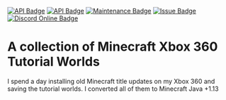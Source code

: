 [![API Badge](https://img.shields.io/badge/MC%20version-Java%20+1.13.2-blue?style=flat-square)](https://www.spigotmc.org/)
[![API Badge](https://img.shields.io/badge/missing%20worlds-3%2F11-orange?style=flat-square)]()
[![Maintenance Badge](https://img.shields.io/maintenance/yes/2021?style=flat-square)]()
[![Issue Badge](https://img.shields.io/github/issues/Fridtjof-DE/Missing_Colors?style=flat-square)](https://github.com/Fridtjof-DE/Minecraft-Xbox-360-Tutorial-Worlds/issues)
[![Discord Online Badge](https://img.shields.io/discord/698210072899223642?style=flat-square)](https://discord.gg/rBtXXj2K6A)
# A collection of Minecraft Xbox 360 Tutorial Worlds
I spend a day installing old Minecraft title updates on my Xbox 360 and saving the tutorial worlds. I converted all of them to Minecraft Java +1.13
